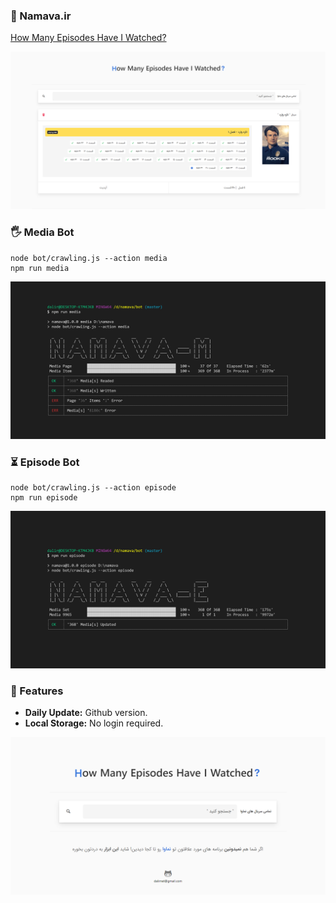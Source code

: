 ### 🚀 Namava.ir

[How Many Episodes Have I Watched?](https://dalirnet.github.io/namava/build/index.html)

![screenshot](https://raw.githubusercontent.com/dalirnet/namava/master/ui-desktop.png)


### 🖐 Media Bot
```shell
node bot/crawling.js --action media
npm run media
```
![screenshot](https://raw.githubusercontent.com/dalirnet/namava/master/media-bot.png)


### ⏳ Episode Bot
```shell
node bot/crawling.js --action episode
npm run episode
```
![screenshot](https://raw.githubusercontent.com/dalirnet/namava/master/episode-bot.png)


### 🎉 Features
- **Daily Update:** Github version.
- **Local Storage:** No login required.

![screenshot](https://raw.githubusercontent.com/dalirnet/namava/master/banner.png)
